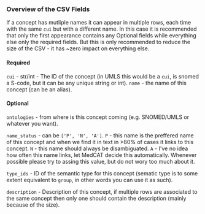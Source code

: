 ### Overview of the CSV Fields
If a concept has mutliple names it can appear in multiple rows, each time with the same `cui` but with a different name. In this case it is recommended that only the first appearance contains any Optional fields while everything else only the required fields. But this is only recommended to reduce the size of the CSV - it has ~zero impact on everything else.


#### Required 
`cui` - str/int - The ID of the concept (in UMLS this would be a `cui`, is snomed a S-code, but it can be any unique string or int).
`name` - the name of this concept (can be an alias).

#### Optional
`ontologies` - from where is this concept coming (e.g. SNOMED/UMLS or whatever you want).

`name_status` - can be `['P', 'N', 'A']`. `P` - this name is the preffered name of this concept and when we find it in text in >80% of cases it links to this concept. `N` - this name should always be disambiguated. `A` - I've no idea how often this name links, let MedCAT decide this automatically. Whenever possible please try to assing this value, but do not wory too much about it. 

`type_ids` - ID of the semantic type for this concept (sematic type is to some extent equivalent to `group`, in other words you can use it as such).

`description` - Description of this concept, if multiple rows are associated to the same concept then only one should contain the description (mainly because of the size).
